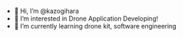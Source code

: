 - 👋 Hi, I’m @kazogihara
- 👀 I’m interested in Drone Application Developing!
- 🌱 I’m currently learning drone kit, software engineering

<!---
kazogihara/kazogihara is a ✨ special ✨ repository because its `README.md` (this file) appears on your GitHub profile.
You can click the Preview link to take a look at your changes.
--->

